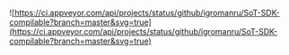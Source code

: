 ![https://ci.appveyor.com/api/projects/status/github/igromanru/SoT-SDK-compilable?branch=master&svg=true](https://ci.appveyor.com/api/projects/status/github/igromanru/SoT-SDK-compilable?branch=master&svg=true)